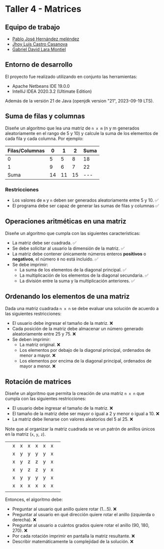 # Taller 4 - Matrices
## Equipo de trabajo
- [Pablo José Hernández meléndez](https://github.com/pablohernandezm)
- [Jhoy Luis Castro Casanova](https://www.linkedin.com/in/jhoy-luis-castro-casanova-061142249/)
- [Gabriel David Lara Montiel](https://www.linkedin.com/in/gabriel-david-lara-montiel-367933288/)

## Entorno de desarrollo
El proyecto fue realizado utilizando en conjunto las herramientas:
- Apache Netbeans IDE 19.0.0
- IntelliJ IDEA 2020.3.2 (Ultimate Edition)

Además de la versión 21 de Java (openjdk version "21", 2023-09-19 LTS).

## Suma de filas y columnas
Diseñe un algoritmo que lea una matriz de ```n x m``` (n y m generados aleatoriamente en el rango de 5 y 10) y calcule la suma de los elementos de cada fila y cada columna. Por ejemplo:

| Filas/Columnas | 0  | 1  | 2  | Suma |
|----------------|----|----|----|------|
| 0              | 5  | 5  | 8  | 18   |
| 1              | 9  | 6  | 7  | 22   |
| Suma           | 14 | 11 | 15 | ---  |

### Restricciones
- Los valores de ``m`` y ``n`` deben ser generados aleatoriamente entre 5 y 10. ✅
- El programa debe ser capaz de generar las sumas de filas y columnas ✅

## Operaciones aritméticas en una matriz
Diseñe un algoritmo que cumpla con las siguientes características:
- La matriz debe ser cuadrada. ✅
- Se debe solicitar al usuario la dimensión de la matriz. ✅
- La matriz debe contener únicamente números enteros **positivos** o **negativos**, el número ``0`` no está incluido. ✅
- Se debe imprimir: 
  - La suma de los elementos de la diagonal principal. ✅
  - La multiplicación de los elementos de la diagonal secundaria. ✅
  - La división entre la suma y la multiplicación anteriores. ✅

## Ordenando los elementos de una matriz
Dada una matriz cuadrada ``n x n`` se debe evaluar una solución de acuerdo a las siguientes restricciones:
- El usuario debe ingresar el tamaño de la matriz. ❌
- Cada posición de la matriz debe almacenar un número generado aleatoriamente entre 25 y 75. ❌
- Se deben imprimir:
    - La matriz original. ❌
    - Los elementos por debajo de la diagonal principal, ordenados de menor a mayor. ❌ 
    - Los elementos por encima de la diagonal principal, ordenados de mayor a menor. ❌

## Rotación de matrices
Diseñe un algoritmo que permita la creación de una matriz ``n x n`` que cumpla con las siguientes restricciones:
- El usuario debe ingresar el tamaño de la matriz. ❌
- El tamaño de la matriz debe ser mayor o igual a 2 y menor o igual a 10. ❌
- La matriz debe llenarse con valores aleatorios del 5 al 25. ❌

Note que al organizar la matriz cuadrada se ve un patrón de anillos únicos en la matriz (``x``, ``y``, ``z``).

|     |   |   |   |   |   |   |     |
|-----|---|---|---|---|---|---|-----|
|     | x | x | x | x | x | x |     |
|     | x | y | y | y | y | x |     |
|     | x | y | z | z | y | x |     |
|     | x | y | z | z | y | x |     |
|     | x | y | y | y | y | x |     |
|     | x | x | x | x | x | x |     |
|     |   |   |   |   |   |   |     |

Entonces, el algoritmo debe:
- Preguntar al usuario qué anillo quiere rotar (1...5). ❌
- Preguntar al usuario en qué dirección quiere rotar el anillo (izquierda o derecha). ❌
- Preguntar al usuario a cuántos grados quiere rotar el anillo (90, 180, 270). ❌
- Por cada rotación imprimir en pantalla la matriz resultante. ❌
- Describir matemáticamente la complejidad de la solución. ❌